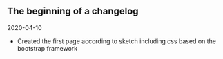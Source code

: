 ## The beginning of a changelog


2020-04-10
+ Created the first page according to sketch including css based on the bootstrap framework

